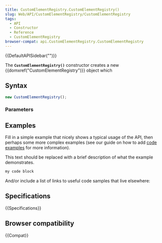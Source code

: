 ```yaml
---
title: CustomElementRegistry.CustomElementRegistry()
slug: Web/API/CustomElementRegistry/CustomElementRegistry
tags:
  - API
  - Constructor
  - Reference
  - CustomElementRegistry
browser-compat: api.CustomElementRegistry.CustomElementRegistry
---
```

{{DefaultAPISidebar("")}}

The **`CustomElementRegistry()`** constructor creates a new {{domxref("CustomElementRegistry")}} object which 

## Syntax

```js
new CustomElementRegistry();
```

### Parameters



## Examples

Fill in a simple example that nicely shows a typical usage of the API, then perhaps some more complex examples (see our guide on how to add [code examples](/en-US/docs/MDN/Contribute/Structures/Code_examples) for more information).

This text should be replaced with a brief description of what the example demonstrates.

```js
my code block
```

And/or include a list of links to useful code samples that live elsewhere:

## Specifications

{{Specifications}}

## Browser compatibility

{{Compat}}

